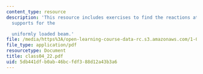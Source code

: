 ```yaml
---
content_type: resource
description: 'This resource includes exercises to find the reactions at the three
  supports for the

  uniformly loaded beam.'
file: /media/https%3A/open-learning-course-data-rc.s3.amazonaws.com/1-050-solid-mechanics-fall-2004/5db441dfb0ab46bcfdf388d12a43b3a6_class04_22.pdf
file_type: application/pdf
resourcetype: Document
title: class04_22.pdf
uid: 5db441df-b0ab-46bc-fdf3-88d12a43b3a6
---
```

